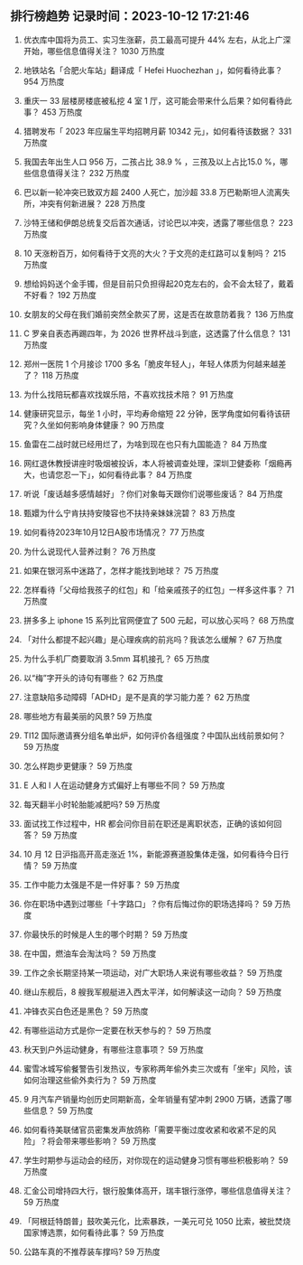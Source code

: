 
## 排行榜趋势 记录时间：2023-10-12 17:21:46
  
  1. 优衣库中国将为员工、实习生涨薪，员工最高可提升 44% 左右，从北上广深开始，哪些信息值得关注？ 1030 万热度
    
  2. 地铁站名「合肥火车站」翻译成「 Hefei Huochezhan 」，如何看待此事？ 954 万热度
    
  3. 重庆一 33 层楼房楼底被私挖 4 室 1 厅，这可能会带来什么后果？如何看待此事？ 453 万热度
    
  4. 猎聘发布「 2023 年应届生平均招聘月薪 10342 元」，如何看待该数据？ 331 万热度
    
  5. 我国去年出生人口 956 万，二孩占比 38.9 % ，三孩及以上占比15.0 %，哪些信息值得关注？ 232 万热度
    
  6. 巴以新一轮冲突已致双方超 2400 人死亡，加沙超 33.8 万巴勒斯坦人流离失所，冲突有何新进展？ 228 万热度
    
  7. 沙特王储和伊朗总统复交后首次通话，讨论巴以冲突，透露了哪些信息？ 223 万热度
    
  8. 10 天涨粉百万，如何看待于文亮的大火？于文亮的走红路可以复制吗？ 215 万热度
    
  9. 想给妈妈送个金手镯，但是目前只负担得起20克左右的，会不会太轻了，戴着不好看？ 192 万热度
    
  10. 女朋友的父母在我们婚前突然全款买了房，这是否在故意防着我？ 136 万热度
    
  11. C 罗亲自表态再踢四年，为 2026 世界杯战斗到底，这透露了什么信息？ 131 万热度
    
  12. 郑州一医院 1 个月接诊 1700 多名「脆皮年轻人」，年轻人体质为何越来越差了？ 118 万热度
    
  13. 为什么找陪玩都喜欢找娱乐陪，不喜欢找技术陪？ 91 万热度
    
  14. 健康研究显示，每坐 1 小时，平均寿命缩短 22 分钟，医学角度如何看待该研究？久坐如何影响身体健康？ 90 万热度
    
  15. 鱼雷在二战时就已经用烂了，为啥到现在也只有九国能造？ 84 万热度
    
  16. 网红退休教授讲座时吸烟被投诉，本人将被调查处理，深圳卫健委称「烟瘾再大，也请您忍一下」，如何看待此事？ 84 万热度
    
  17. 听说「废话越多感情越好」？你们对象每天跟你们说哪些废话？ 84 万热度
    
  18. 甄嬛为什么宁肯扶持安陵容也不扶持亲妹妹浣碧？ 83 万热度
    
  19. 如何看待2023年10月12日A股市场情况？ 77 万热度
    
  20. 为什么说现代人营养过剩？ 76 万热度
    
  21. 如果在银河系中迷路了，怎样才能找到地球？ 75 万热度
    
  22. 怎样看待「父母给我孩子的红包」和「给亲戚孩子的红包」一样多这件事？ 71 万热度
    
  23. 拼多多上 iphone 15 系列比官网便宜了 500 元起，可以放心买吗？ 68 万热度
    
  24. 「对什么都提不起兴趣」是心理疾病的前兆吗？我该怎么缓解？ 67 万热度
    
  25. 为什么手机厂商要取消 3.5mm 耳机接孔？ 65 万热度
    
  26. 以“梅”字开头的诗句有哪些？ 62 万热度
    
  27. 注意缺陷多动障碍「ADHD」是不是真的学习能力差？ 62 万热度
    
  28. 哪些地方有最美丽的风景? 59 万热度
    
  29. TI12 国际邀请赛分组名单出炉，如何评价各组强度？中国队出线前景如何？ 59 万热度
    
  30. 怎么样跑步更健康？ 59 万热度
    
  31. E 人和 I 人在运动健身方式偏好上有哪些不同？ 59 万热度
    
  32. 每天翻半小时轮胎能减肥吗? 59 万热度
    
  33. 面试找工作过程中，HR 都会问你目前在职还是离职状态，正确的该如何回答？ 59 万热度
    
  34. 10 月 12 日沪指高开高走涨近 1%，新能源赛道股集体走强，如何看待今日行情？ 59 万热度
    
  35. 工作中能力太强是不是一件好事？ 59 万热度
    
  36. 你在职场中遇到过哪些「十字路口」？你有后悔过你的职场选择吗？ 59 万热度
    
  37. 你最快乐的时候是人生的哪个时期？ 59 万热度
    
  38. 在中国，燃油车会淘汰吗？ 59 万热度
    
  39. 工作之余长期坚持某一项运动，对广大职场人来说有哪些收益？ 59 万热度
    
  40. 继山东舰后，8 艘我军舰艇进入西太平洋，如何解读这一动向？ 59 万热度
    
  41. 冲锋衣买白色还是黑色？ 59 万热度
    
  42. 有哪些运动方式是你一定要在秋天参与的？ 59 万热度
    
  43. 秋天到户外运动健身，有哪些注意事项？ 59 万热度
    
  44. 蜜雪冰城写偷餐警告引发热议，专家称两年偷外卖三次或有「坐牢」风险，该如何治理这些偷外卖行为？ 59 万热度
    
  45. 9 月汽车产销量均创历史同期新高，全年销量有望冲刺 2900 万辆，透露了哪些信息？ 59 万热度
    
  46. 如何看待美联储官员密集发声放鸽称「需要平衡过度收紧和收紧不足的风险」？将会带来哪些影响？ 59 万热度
    
  47. 学生时期参与运动会的经历，对你现在的运动健身习惯有哪些积极影响？ 59 万热度
    
  48. 汇金公司增持四大行，银行股集体高开，瑞丰银行涨停，哪些信息值得关注？ 59 万热度
    
  49. 「阿根廷特朗普」鼓吹美元化，比索暴跌，一美元可兑 1050 比索，被批焚烧国家博选票，如何看待此事？ 59 万热度
    
  50. 公路车真的不推荐装车撑吗? 59 万热度
    
